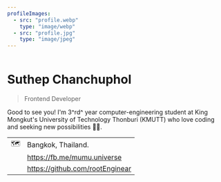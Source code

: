 ```yaml
---
profileImages:
  - src: "profile.webp"
    type: "image/webp"
  - src: "profile.jpg"
    type: "image/jpeg"
---
```


<div class="columns"><div class="column col-xs-12 col-md-7 col-lg-8 col-9">

# Suthep Chanchuphol

> Frontend Developer

Good to see you! I'm 3^rd^ year computer-engineering student at King Mongkut's University of Technology Thonburi (KMUTT) who love coding and seeking new possibilities 👨‍💻.

<table>
  <tbody>
    <tr>
      <td class="text-center">
        🗺&#xFE0F;
      </td>
      <td class="pl-1">Bangkok, Thailand.</td>
    </tr>
    <tr>
      <td>
        <m-picture :data-images="[{src:'facebook.svg',type:'image/svg+xml'}]" alt="Facebook" base-path="" block img-style="width:.9rem;margin:auto"></m-picture>
      </td>
      <td class="pl-1">
        <a href="https://fb.me/mumu.universe"
          rel="nofollow,noopener,noreferrer"
          target="_blank"
        >https://fb.me/mumu.universe</a>
      </td>
    </tr>
    <tr>
      <td>
        <m-picture :data-images="[{src:'github.svg',type:'image/svg+xml'}]" alt="GitHub" base-path="" block img-style="width:.9rem;margin:auto"></m-picture>
      </td>
      <td class="pl-1">
        <a href="https://github.com/rootEnginear"
          rel="nofollow,noopener,noreferrer"
          target="_blank"
        >https://github.com/rootEnginear</a>
      </td>
    </tr>
  </tbody>
</table>

</div><div class="column col-xs-12 col-md-5 col-lg-4 col-3" style="display:flex;align-items:center">

<m-picture :data-images="profileImages" alt="Suthep Chanchuphol" base-path="" responsive img-class="s-circle"></m-picture>

</div></div>
